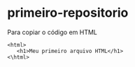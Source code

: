 # primeiro-repositorio

Para copiar o código em HTML
```
<html>
   <h1>Meu primeiro arquivo HTML</h1>
<\html>
```

